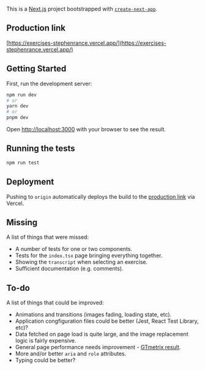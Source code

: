 This is a [Next.js](https://nextjs.org/) project bootstrapped with [`create-next-app`](https://github.com/vercel/next.js/tree/canary/packages/create-next-app).

## Production link

[https://exercises-stephenrance.vercel.app/](https://exercises-stephenrance.vercel.app/)

## Getting Started

First, run the development server:

```bash
npm run dev
# or
yarn dev
# or
pnpm dev
```

Open [http://localhost:3000](http://localhost:3000) with your browser to see the result.

## Running the tests

```bash
npm run test
```

## Deployment

Pushing to `origin` automatically deploys the build to the [production link](https://exercises-stephenrance.vercel.app/) via Vercel.

## Missing

A list of things that were missed:

- A number of tests for one or two components.
- Tests for the `index.tsx` page bringing everything together.
- Showing the `transcript` when selecting an exercise.
- Sufficient documentation (e.g. comments).

## To-do

A list of things that could be improved:

- Animations and transitions (images fading, loading state, etc).
- Application congfiguration files could be better (Jest, React Test Library, etc)?
- Data fetched on page load is quite large, and the image replacement logic is fairly expensive.
- General page performance needs improvement - [GTmetrix result](https://gtmetrix.com/reports/exercises-stephenrance.vercel.app/lGFVJla1/).
- More and/or better `aria` and `role` attributes.
- Typing could be better?
